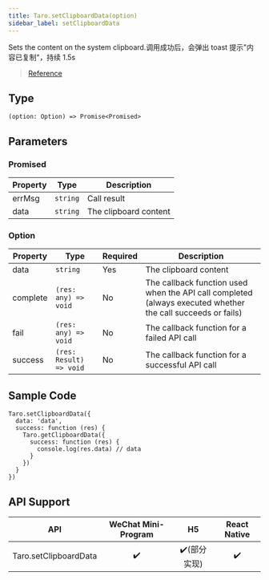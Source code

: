 ```yaml
---
title: Taro.setClipboardData(option)
sidebar_label: setClipboardData
---
```


Sets the content on the system clipboard.调用成功后，会弹出 toast 提示"内容已复制"，持续 1.5s

> [Reference](https://developers.weixin.qq.com/miniprogram/dev/api/device/clipboard/wx.setClipboardData.html)

## Type

```tsx
(option: Option) => Promise<Promised>
```

## Parameters

### Promised

<table>
  <thead>
    <tr>
      <th>Property</th>
      <th>Type</th>
      <th>Description</th>
    </tr>
  </thead>
  <tbody>
    <tr>
      <td>errMsg</td>
      <td><code>string</code></td>
      <td>Call result</td>
    </tr>
    <tr>
      <td>data</td>
      <td><code>string</code></td>
      <td>The clipboard content</td>
    </tr>
  </tbody>
</table>

### Option

<table>
  <thead>
    <tr>
      <th>Property</th>
      <th>Type</th>
      <th style={{ textAlign: "center"}}>Required</th>
      <th>Description</th>
    </tr>
  </thead>
  <tbody>
    <tr>
      <td>data</td>
      <td><code>string</code></td>
      <td style={{ textAlign: "center"}}>Yes</td>
      <td>The clipboard content</td>
    </tr>
    <tr>
      <td>complete</td>
      <td><code>(res: any) =&gt; void</code></td>
      <td style={{ textAlign: "center"}}>No</td>
      <td>The callback function used when the API call completed (always executed whether the call succeeds or fails)</td>
    </tr>
    <tr>
      <td>fail</td>
      <td><code>(res: any) =&gt; void</code></td>
      <td style={{ textAlign: "center"}}>No</td>
      <td>The callback function for a failed API call</td>
    </tr>
    <tr>
      <td>success</td>
      <td><code>(res: Result) =&gt; void</code></td>
      <td style={{ textAlign: "center"}}>No</td>
      <td>The callback function for a successful API call</td>
    </tr>
  </tbody>
</table>

## Sample Code

```tsx
Taro.setClipboardData({
  data: 'data',
  success: function (res) {
    Taro.getClipboardData({
      success: function (res) {
        console.log(res.data) // data
      }
    })
  }
})
```

## API Support

|          API          | WeChat Mini-Program |    H5    | React Native |
|:---------------------:|:-------------------:|:--------:|:------------:|
| Taro.setClipboardData |         ✔️          | ✔️(部分实现) |      ✔️      |
